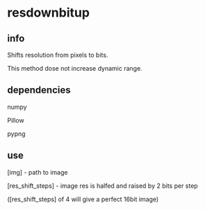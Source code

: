 # resdownbitup


## info
Shifts resolution from pixels to bits.

This method dose not increase dynamic range.


## dependencies
numpy

Pillow

pypng


## use
[img] - path to image

[res_shift_steps] - image res is halfed and raised by 2 bits per step

([res_shift_steps] of 4 will give a perfect 16bit image)